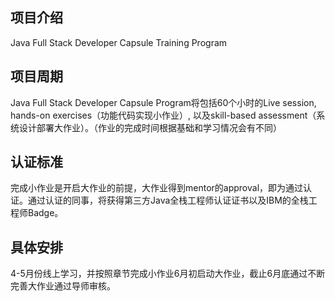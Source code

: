## 项目介绍

Java Full Stack Developer Capsule Training Program 

## 项目周期

Java Full Stack Developer Capsule Program将包括60个小时的Live session, hands-on exercises（功能代码实现小作业）, 以及skill-based assessment（系统设计部署大作业）。（作业的完成时间根据基础和学习情况会有不同）

## 认证标准

完成小作业是开启大作业的前提，大作业得到mentor的approval，即为通过认证。通过认证的同事，将获得第三方Java全栈工程师认证证书以及IBM的全栈工程师Badge。

## 具体安排

4-5月份线上学习，并按照章节完成小作业6月初启动大作业，截止6月底通过不断完善大作业通过导师审核。
